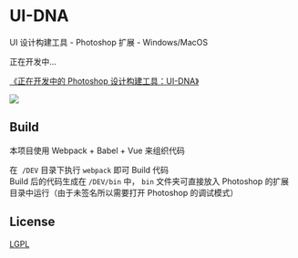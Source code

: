 # UI-DNA

UI 设计构建工具 - Photoshop 扩展 - Windows/MacOS


正在开发中...

[《正在开发中的 Photoshop 设计构建工具：UI-DNA》](http://nullice.com/archives/2080)

![](http://ww4.sinaimg.cn/large/c35419f1gw1f9ia8gnnhxj208i0ia0ts.jpg)


## Build
本项目使用 Webpack + Babel + Vue 来组织代码  

在  `/DEV` 目录下执行 `webpack` 即可 Build 代码  
Build 后的代码生成在 `/DEV/bin` 中， `bin` 文件夹可直接放入 Photoshop 的扩展目录中运行（由于未签名所以需要打开 Photoshop 的调试模式）


## License
[LGPL](http://www.fsf.org/licensing/licenses/lgpl.html)

